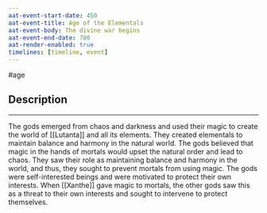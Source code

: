 ```yaml
---
aat-event-start-date: 450
aat-event-title: Age of the Elementals
aat-event-body: The divine war begins
aat-event-end-date: 700
aat-render-enabled: true
timelines: [timeline, event]
---
```

#age


## Description
---
The gods emerged from chaos and darkness and used their magic to create the world of [[Lutanta]] and all its elements. They created elementals to maintain balance and harmony in the natural world. The gods believed that magic in the hands of mortals would upset the natural order and lead to chaos. They saw their role as maintaining balance and harmony in the world, and thus, they sought to prevent mortals from using magic. The gods were self-interested beings and were motivated to protect their own interests. When [[Xanthe]] gave magic to mortals, the other gods saw this as a threat to their own interests and sought to intervene to protect themselves.
